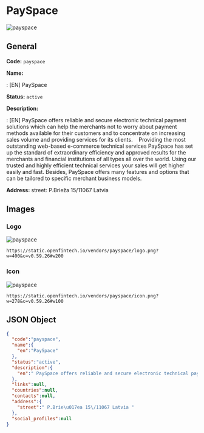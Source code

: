 
# PaySpace 
![payspace](https://static.openfintech.io/vendors/payspace/logo.png?w=400&c=v0.59.26#w200)  

## General 
 
**Code:** `payspace` 
 
**Name:** 
 
:	[EN] PaySpace 
 
**Status:** `active` 
 
**Description:** 
 
: [EN]  PaySpace offers reliable and secure electronic technical payment solutions which can help the merchants not to worry about payment methods available for their customers and to concentrate on increasing sales volume and providing services for its clients.    Providing the most outstanding web-based e-commerce technical services PaySpace has set up the standard of extraordinary efficiency and approved results for the merchants and financial institutions of all types all over the world. Using our trusted and highly efficient technical services your sales will get higher easily and fast. Besides, PaySpace offers many features and options that can be tailored to specific merchant business models.  
 
**Address:** 
street:  P.Brieža 15/11067 Latvia  

## Images 

### Logo 
 
![payspace](https://static.openfintech.io/vendors/payspace/logo.png?w=400&c=v0.59.26#w200)  

```
https://static.openfintech.io/vendors/payspace/logo.png?w=400&c=v0.59.26#w200
```  

### Icon 
 
![payspace](https://static.openfintech.io/vendors/payspace/icon.png?w=278&c=v0.59.26#w100)  

```
https://static.openfintech.io/vendors/payspace/icon.png?w=278&c=v0.59.26#w100
```  

## JSON Object 

```json
{
  "code":"payspace",
  "name":{
    "en":"PaySpace"
  },
  "status":"active",
  "description":{
    "en":" PaySpace offers reliable and secure electronic technical payment solutions which can help the merchants not to worry about payment methods available for their customers and to concentrate on increasing sales volume and providing services for its clients.\u00a0 \u00a0 Providing the most outstanding web-based e-commerce technical services PaySpace has set up the standard of extraordinary efficiency and approved results for the merchants and financial institutions of all types all over the world. Using our trusted and highly efficient technical services your sales will get higher easily and fast. Besides, PaySpace offers many features and options that can be tailored to specific merchant business models. "
  },
  "links":null,
  "countries":null,
  "contacts":null,
  "address":{
    "street":" P.Brie\u017ea 15\/11067 Latvia "
  },
  "social_profiles":null
}
```  
